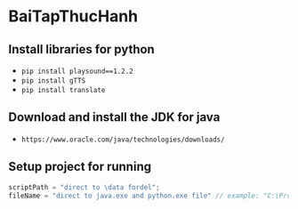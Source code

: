 # BaiTapThucHanh
## Install libraries for python
- ```pip install playsound==1.2.2```
- ```pip install gTTS```
- ```pip install translate```
## Download and install the JDK for java
- `https://www.oracle.com/java/technologies/downloads/`
## Setup project for running
```csharp
scriptPath = "direct to \data fordel";
fileName = "direct to java.exe and python.exe file" // example: "C:\Program Files\Java\jdk-20\bin\java.exe"
```
